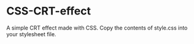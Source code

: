 # CSS-CRT-effect
A simple CRT effect made with CSS. Copy the contents of style.css into your stylesheet file.
